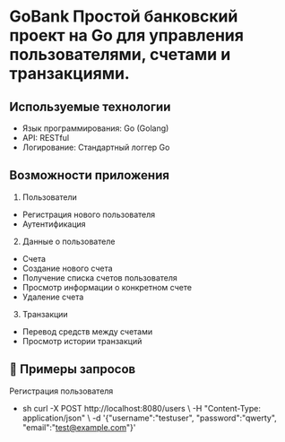 # GoBank Простой банковский проект на Go для управления пользователями, счетами и транзакциями.

## Используемые технологии 
- Язык программирования: Go (Golang) 
- API: RESTful 
- Логирование: Стандартный логгер Go 

## Возможности приложения 
1. Пользователи 
- Регистрация нового пользователя 
- Аутентификация 
2. Данные о пользователе 
- Счета 
- Создание нового счета 
- Получение списка счетов пользователя 
- Просмотр информации о конкретном счете 
- Удаление счета 
3. Транзакции 
- Перевод средств между счетами 
- Просмотр истории транзакций 

## 📌 Примеры запросов 
Регистрация пользователя 
- sh curl -X POST http://localhost:8080/users \\ -H "Content-Type: application/json" \\ -d '{"username":"testuser", "password":"qwerty", "email":"test@example.com"}'
